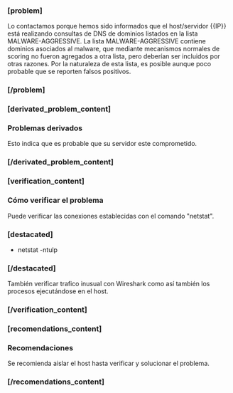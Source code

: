 ### [problem]
Lo contactamos porque hemos sido informados que el host/servidor {{IP}} está realizando consultas de DNS de dominios listados en la lista MALWARE-AGGRESSIVE.
La lista MALWARE-AGGRESSIVE contiene dominios asociados al malware, que mediante mecanismos normales de scoring no fueron agregados a otra lista, pero deberían ser incluidos por otras razones. Por la naturaleza de esta lista, es posible aunque poco probable que se reporten falsos positivos.
### [/problem]

### [derivated_problem_content]
### Problemas derivados
Esto indica que es probable que su servidor este comprometido.
### [/derivated_problem_content]

### [verification_content]
### Cómo verificar el problema
Puede verificar las conexiones establecidas con el comando "netstat".

### [destacated]
* netstat -ntulp
### [/destacated]

También verificar trafico inusual con Wireshark como así también los procesos ejecutándose en el host.
### [/verification_content]

### [recomendations_content]
### Recomendaciones
Se recomienda aislar el host hasta verificar y solucionar el problema.
### [/recomendations_content]
